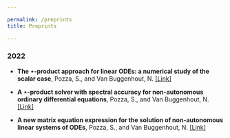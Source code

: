 ```yaml
---

permalink: /preprints
title: Preprints

---
```




### 2022

* **The $\star$-product approach for linear ODEs: a numerical study of the scalar case**, Pozza, S., and Van Buggenhout, N. <a href="https://arxiv.org/abs/2209.13322" target="_blank" rel="noopener noreferrer">[Link]</a>




* **A $\star$-product solver with spectral accuracy for non-autonomous ordinary differential equations**, Pozza, S., and Van Buggenhout, N. <a href="https://arxiv.org/abs/2209.15533" target="_blank" rel="noopener noreferrer">[Link]</a>


* **A new matrix equation expression for the solution of non-autonomous linear systems of ODEs**, Pozza, S., and Van Buggenhout, N. <a href="https://arxiv.org/abs/2210.07052" target="_blank" rel="noopener noreferrer">[Link]</a>



